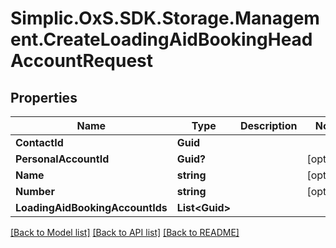 # Simplic.OxS.SDK.Storage.Management.CreateLoadingAidBookingHeadAccountRequest

## Properties

Name | Type | Description | Notes
------------ | ------------- | ------------- | -------------
**ContactId** | **Guid** |  | 
**PersonalAccountId** | **Guid?** |  | [optional] 
**Name** | **string** |  | [optional] 
**Number** | **string** |  | [optional] 
**LoadingAidBookingAccountIds** | **List&lt;Guid&gt;** |  | 

[[Back to Model list]](../README.md#documentation-for-models) [[Back to API list]](../README.md#documentation-for-api-endpoints) [[Back to README]](../README.md)

